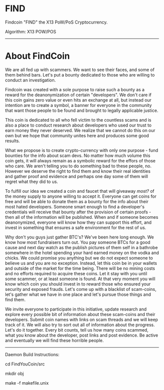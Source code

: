 FIND
====

Findcoin "FIND" the X13 PoW/PoS Cryptocurrency.

Algorithm: X13 POW/POS


------------------------------
About FindCoin
==============
We are all fed up with scammers. We want to see their faces, and some of them behind bars. Let's put a bounty dedicated to those who are willing to conduct an investigation. 

Findcoin was created with a sole purpose to raise such a bounty as a reward for the deanonymization of certain "developers". We don't care if this coin gains zero value or even hits an exchange at all, but instead our intention are to create a symbol, a banner for everyone in the community that want those people to be found and brought to legally applicable justice. 

This coin is dedicated to all who fell victim to the countless scams and is also a place to conduct research about developers who used our trust to earn money they never deserved. We realize that we cannot do this on our own but we hope that community unites here and produces some good results.

What we propose is to create crypto-currency with only one purpose - fund bounties for the info about scam devs. No matter how much volume this coin gets, it will always remain as a symbolic reward for the effors of those who care. We aren't telling you to do something bad to these people, no. However we deserve the right to find them and know their real identities and gather proof and evidence and perhaps one day some of them will regret what they did to us.

To fulfill our idea we created a coin and faucet that will giveaway *most?* of the money supply to anyone willing to accept it. Everyone can get coins for free and will be able to donate them as a bounty for the info about their most hated developers. Someone smart enough to find a developer's credentials will receive that bounty after the provision of certain proofs - then all of the information will be published. When and if someone becomes deanonymized, everyone will know how they can support this effort, and invest in something that ensures a safe environment for the rest of us.

Why don't you guys just gather BTC's? 
We've been here long enough. We know how most fundraisers turn out. You pay someone BTCs for a good cause and next day watch as the publish pictures of them self in a bathrobe somewhere in the hotel spending your hard earned money on the vodka and chicks. We could promise you anything but we do not expect someone to believe us and you are no exception. Instead, let this coin be in your wallets and outside of the market for the time being. There will be no mining costs and no efforts required to acquire these coins. Let it stay with you until some scammer, or at least someone is found. At that very moment you will know which coin you should invest in to reward those who ensured your security and exposed frauds. Let's come up with a blacklist of scam-coins, let's gather what we have in one place and let's pursue those things and find them. 

We invite everyone to participate in this initiative, update research and explore every possible bit of information about these scam-coins and their developers.
Submit coin names with links on scam threads and we will keep track of it. We will also try to sort out all of information about the progress. Let's do it together. Every bit counts, tell us how many coins scammed, what you know about the developer, post links and post evidence. Be active and eventually we will find these horrible people.

----------------------------------------------------------------------------------------------------------------------------



Daemon Build Instructions:

cd FindYouCoin/src

mkdir obj

make -f makefile.unix
